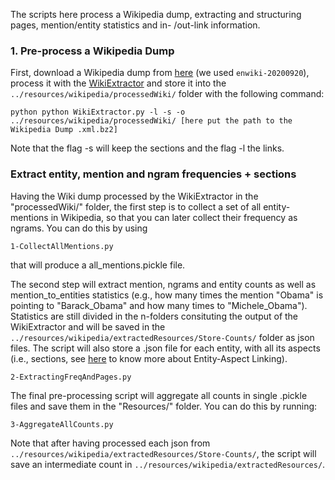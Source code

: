 The scripts here process a Wikipedia dump, extracting and structuring pages, mention/entity statistics and in- /out-link information.


### 1. Pre-process a Wikipedia Dump

First, download a Wikipedia dump from [here](https://dumps.wikimedia.org/enwiki/) (we used `enwiki-20200920`), process it with the [WikiExtractor](http://medialab.di.unipi.it/wiki/Wikipedia_Extractor) and store it into the `../resources/wikipedia/processedWiki/` folder with the following command:

```
python python WikiExtractor.py -l -s -o ../resources/wikipedia/processedWiki/ [here put the path to the Wikipedia Dump .xml.bz2]
```
Note that the flag -s will keep the sections and the flag -l the links.

### Extract entity, mention and ngram frequencies + sections

Having the Wiki dump processed by the WikiExtractor in the "processedWiki/" folder, the first step is to collect a set of all entity-mentions in Wikipedia, so that you can later collect their frequency as ngrams. You can do this by using 
```
1-CollectAllMentions.py 
```
that will produce a all_mentions.pickle file. 

The second step will extract mention, ngrams and entity counts as well as mention_to_entities statistics (e.g., how many times the mention "Obama" is pointing to "Barack_Obama" and how many times to "Michele_Obama"). Statistics are still divided in the n-folders consituting the output of the WikiExtractor and will be saved in the `../resources/wikipedia/extractedResources/Store-Counts/` folder as json files. The script will also store a .json file for each entity, with all its aspects (i.e., sections, see [here](https://madoc.bib.uni-mannheim.de/49596/1/EAL.pdf) to know more about Entity-Aspect Linking). 
```
2-ExtractingFreqAndPages.py
```

The final pre-processing script will aggregate all counts in single .pickle files and save them in the "Resources/" folder. You can do this by running:
```
3-AggregateAllCounts.py
```
Note that after having processed each json from `../resources/wikipedia/extractedResources/Store-Counts/`, the script will save an intermediate count in `../resources/wikipedia/extractedResources/`.
